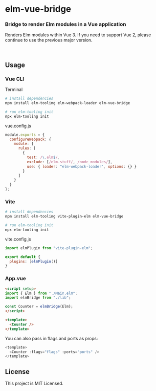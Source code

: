 # elm-vue-bridge

### **Bridge to render Elm modules in a Vue application**

Renders Elm modules within Vue 3. If you need to support Vue 2, please continue to use the previous major version.

<a id="/usage"></a>&nbsp;

## Usage

### Vue CLI

Terminal
```bash
# install dependencies
npm install elm-tooling elm-webpack-loader elm-vue-bridge

# run elm-tooling init
npx elm-tooling init
```

vue.config.js
```javascript
module.exports = {
  configureWebpack: {
    module: {
      rules: [
        {
          test: /\.elm$/,
          exclude: [/elm-stuff/, /node_modules/],
          use: { loader: "elm-webpack-loader", options: {} }
        }
      ]
    }
  }
};

```

### Vite

```bash
# install dependencies
npm install elm-tooling vite-plugin-elm elm-vue-bridge

# run elm-tooling init
npx elm-tooling init
```

vite.config.js
```js
import elmPlugin from "vite-plugin-elm";

export default {
  plugins: [elmPlugin()]
}
```

### App.vue
```html
<script setup>
import { Elm } from "./Main.elm";
import elmBridge from "./lib";

const Counter = elmBridge(Elm);
</script>

<template>
  <Counter />
</template>

```

You can also pass in flags and ports as props:

```javascript
<template>
  <Counter :flags="flags" :ports="ports" />
</template>
```

## License

This project is MIT Licensed.
